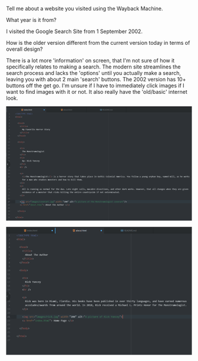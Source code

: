 Tell me about a website you visited using the Wayback Machine.


What year is it from?

  I visited the Google Search Site from 1 September 2002.


How is the older version different from the current version today in terms of overall design?

  There is a lot more 'information' on screen, that I'm not sure of how it specifically relates to making a search. The modern site streamlines the search process and lacks the 'options' until you actually make a search, leaving you with about 2 main 'search' buttons. The 2002 version has 10+ buttons off the get go.
  I'm unsure if I have to immediately click images if I want to find images with it or not. It also really have the 'old/basic' internet look.

![Screenshot](./images/indexscreen.png)

![Screenshot](./images/aboutscreen.png)
